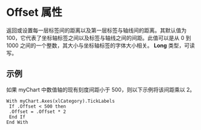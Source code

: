 
# Offset 属性

返回或设置每一层标签间的距离以及第一层标签与轴线间的距离。其默认值为 100，它代表了坐标轴标签之间以及标签与轴线之间的间距。此值可以是从 0 到 1000 之间的一个整数，其大小与坐标轴标签的字体大小相关。 **Long** 类型，可读写。


## 示例

如果 myChart 中数值轴的现有刻度间距小于 500，则以下示例将该间距乘以 2。


```
With myChart.Axes(xlCategory).TickLabels 
 If .Offset < 500 then 
 .Offset = .Offset * 2 
 End If 
End With 

```

